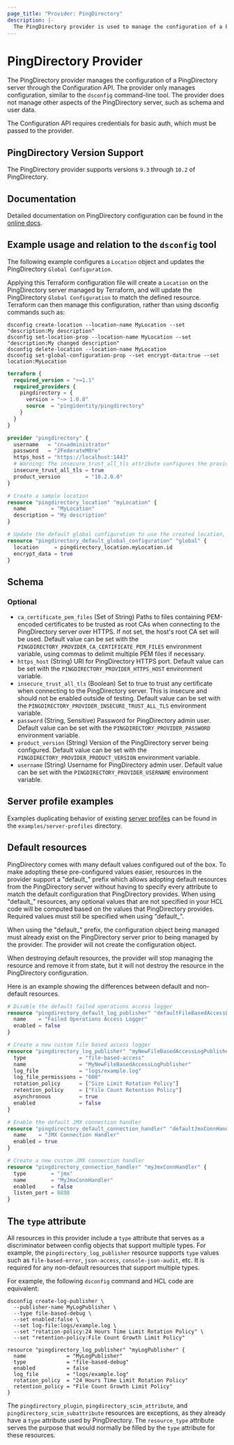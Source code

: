 ```yaml
---
page_title: "Provider: PingDirectory"
description: |-
  The PingDirectory provider is used to manage the configuration of a PingDirectory server through the Configuration API.
---
```


# PingDirectory Provider

The PingDirectory provider manages the configuration of a PingDirectory server through the Configuration API. The provider only manages configuration, similar to the `dsconfig` command-line tool. The provider does not manage other aspects of the PingDirectory server, such as schema and user data.

The Configuration API requires credentials for basic auth, which must be passed to the provider.

## PingDirectory Version Support

The PingDirectory provider supports versions `9.3` through `10.2` of PingDirectory.

## Documentation

Detailed documentation on PingDirectory configuration can be found in the [online docs](https://docs.pingidentity.com/r/en-us/pingdirectory-93/pd_ds_landing_page).

## Example usage and relation to the `dsconfig` tool

The following example configures a `Location` object and updates the PingDirectory `Global Configuration`.

Applying this Terraform configuration file will create a `Location` on the PingDirectory server managed by Terraform, and will update the PingDirectory `Global Configuration` to match the defined resource. Terraform can then manage this configuration, rather than using dsconfig commands such as:

```
dsconfig create-location --location-name MyLocation --set "description:My description"
dsconfig set-location-prop --location-name MyLocation --set "description:My changed description"
dsconfig delete-location --location-name MyLocation
dsconfig set-global-configuration-prop --set encrypt-data:true --set location:MyLocation
```

```terraform
terraform {
  required_version = ">=1.1"
  required_providers {
    pingdirectory = {
      version = "~> 1.0.0"
      source  = "pingidentity/pingdirectory"
    }
  }
}

provider "pingdirectory" {
  username   = "cn=administrator"
  password   = "2FederateM0re"
  https_host = "https://localhost:1443"
  # Warning: The insecure_trust_all_tls attribute configures the provider to trust any certificate presented by the PingDirectory server.
  insecure_trust_all_tls = true
  product_version        = "10.2.0.0"
}

# Create a sample location
resource "pingdirectory_location" "myLocation" {
  name        = "MyLocation"
  description = "My description"
}

# Update the default global configuration to use the created location, and to enable encryption
resource "pingdirectory_default_global_configuration" "global" {
  location     = pingdirectory_location.myLocation.id
  encrypt_data = true
}
```

<!-- schema generated by tfplugindocs -->
## Schema

### Optional

- `ca_certificate_pem_files` (Set of String) Paths to files containing PEM-encoded certificates to be trusted as root CAs when connecting to the PingDirectory server over HTTPS. If not set, the host's root CA set will be used. Default value can be set with the `PINGDIRECTORY_PROVIDER_CA_CERTIFICATE_PEM_FILES` environment variable, using commas to delimit multiple PEM files if necessary.
- `https_host` (String) URI for PingDirectory HTTPS port. Default value can be set with the `PINGDIRECTORY_PROVIDER_HTTPS_HOST` environment variable.
- `insecure_trust_all_tls` (Boolean) Set to true to trust any certificate when connecting to the PingDirectory server. This is insecure and should not be enabled outside of testing. Default value can be set with the `PINGDIRECTORY_PROVIDER_INSECURE_TRUST_ALL_TLS` environment variable.
- `password` (String, Sensitive) Password for PingDirectory admin user. Default value can be set with the `PINGDIRECTORY_PROVIDER_PASSWORD` environment variable.
- `product_version` (String) Version of the PingDirectory server being configured. Default value can be set with the `PINGDIRECTORY_PROVIDER_PRODUCT_VERSION` environment variable.
- `username` (String) Username for PingDirectory admin user. Default value can be set with the `PINGDIRECTORY_PROVIDER_USERNAME` environment variable.

## Server profile examples

Examples duplicating behavior of existing [server profiles](https://github.com/pingidentity/pingidentity-server-profiles) can be found in the `examples/server-profiles` directory.

## Default resources

PingDirectory comes with many default values configured out of the box. To make adopting these pre-configured values easier, resources in the provider support a "default_" prefix which allows adopting default resources from the PingDirectory server without having to specify every attribute to match the default configuration that PingDirectory provides. When using "default_" resources, any optional values that are not specified in your HCL code will be computed based on the values that PingDirectory provides. Required values must still be specified when using "default_".

When using the "default_" prefix, the configuration object being managed must already exist on the PingDirectory server prior to being managed by the provider. The provider will not create the configuration object.

When destroying default resources, the provider will stop managing the resource and remove it from state, but it will not destroy the resource in the PingDirectory configuration.

Here is an example showing the differences between default and non-default resources.

```terraform
# Disable the default failed operations access logger
resource "pingdirectory_default_log_publisher" "defaultFileBasedAccessLogPublisher" {
  name    = "Failed Operations Access Logger"
  enabled = false
}

# Create a new custom file based access logger
resource "pingdirectory_log_publisher" "myNewFileBasedAccessLogPublisher" {
  type                 = "file-based-access"
  name                 = "MyNewFileBasedAccessLogPublisher"
  log_file             = "logs/example.log"
  log_file_permissions = "600"
  rotation_policy      = ["Size Limit Rotation Policy"]
  retention_policy     = ["File Count Retention Policy"]
  asynchronous         = true
  enabled              = false
}

# Enable the default JMX connection handler
resource "pingdirectory_default_connection_handler" "defaultJmxConnHandler" {
  name    = "JMX Connection Handler"
  enabled = true
}

# Create a new custom JMX connection handler
resource "pingdirectory_connection_handler" "myJmxConnHandler" {
  type        = "jmx"
  name        = "MyJmxConnHandler"
  enabled     = false
  listen_port = 8888
}
```

## The `type` attribute

All resources in this provider include a `type` attribute that serves as a discriminator between config objects that support multiple types. For example, the `pingdirectory_log_publisher` resource supports `type` values such as `file-based-error`, `json-access`, `console-json-audit`, etc. It is required for any non-default resources that support multiple types.

For example, the following `dsconfig` command and HCL code are equivalent:

```
dsconfig create-log-publisher \
  --publisher-name MyLogPublisher \
  --type file-based-debug \
  --set enabled:false \
  --set log-file:logs/example.log \
  --set "rotation-policy:24 Hours Time Limit Rotation Policy" \
  --set "retention-policy:File Count Growth Limit Policy"

resource "pingdirectory_log_publisher" "myLogPublisher" {
  name             = "MyLogPublisher"
  type             = "file-based-debug"
  enabled          = false
  log_file         = "logs/example.log"
  rotation_policy  = "24 Hours Time Limit Rotation Policy"
  retention_policy = "File Count Growth Limit Policy"
}
```

The `pingdirectory_plugin`, `pingdirectory_scim_attribute`, and `pingdirectory_scim_subattribute` resources are exceptions, as they already have a `type` attribute used by PingDirectory. The `resource_type` attribute serves the purpose that would normally be filled by the `type` attribute for these resources.
